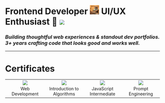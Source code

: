 # Frontend Developer <img src="cat-typing.gif" width="30"> UI/UX Enthusiast 🎨 <img src="https://media.giphy.com/media/mGcNjsfWAjY5AEZNw6/giphy.gif" width="50">
### *Building thoughtful web experiences & standout dev portfolios. 3+ years crafting code that looks good and works well.*
---
<table>
  <h1>Certificates</h1>
  <tr>
    <td align="center" width="200">
        <img src="https://api2.sololearn.com/v2/certificates/CC-HY1UYZ56/image/png?t=638820621593366340" width="60" />
        <br />
        Web Development
    </td>
    <td align="center" width="200">
        <img src="https://cursacertificates.s3.amazonaws.com/cert_04a72f837d31dc3de832f21ff79eaec6.png?time=1759804357" width="60" />
        <br />
        Introduction to Algorithms
    </td>
    <td align="center" width="200">
        <img src="https://api2.sololearn.com/v2/certificates/CC-QMJFANYI/image/png?t=638834101764203620" width="60" />
        <br />
        JavaScript Intermediate
    </td>
    <td align="center" width="200">
        <img src="https://api2.sololearn.com/v2/certificates/CC-CAEGCFZB/image/png?t=638838389911434910" width="60" />
        <br />
        Prompt Engineering
    </td>
  </tr>
</table>

